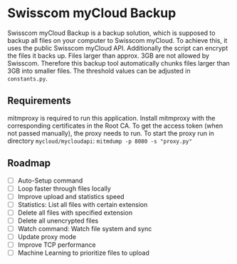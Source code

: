 # Swisscom myCloud Backup

Swisscom myCloud Backup is a backup solution, which is supposed to backup all files on your computer to Swisscom myCloud. To achieve this, it uses the public Swisscom myCloud API. Additionally the script can encrypt the files it backs up. 
Files larger than approx. 3GB are not allowed by Swisscom. Therefore this backup tool automatically chunks files larger than 3GB into smaller files. The threshold values can be adjusted in `constants.py`.

## Requirements
mitmproxy is required to run this application. Install mitmproxy with the corresponding certificates in the Root CA. 
To get the access token (when not passed manually), the proxy needs to run. To start the proxy run in directory `mycloud/mycloudapi`:
`mitmdump -p 8080 -s "proxy.py"`

## Roadmap
- [ ] Auto-Setup command
- [ ] Loop faster through files locally
- [ ] Improve upload and statistics speed
- [ ] Statistics: List all files with certain extension
- [ ] Delete all files with specified extension
- [ ] Delete all unencrypted files
- [ ] Watch command: Watch file system and sync
- [ ] Update proxy mode
- [ ] Improve TCP performance
- [ ] Machine Learning to prioritize files to upload
